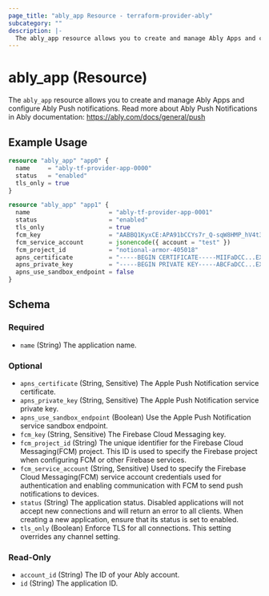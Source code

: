 ```yaml
---
page_title: "ably_app Resource - terraform-provider-ably"
subcategory: ""
description: |-
  The ably_app resource allows you to create and manage Ably Apps and configure Ably Push notifications. Read more about Ably Push Notifications in Ably documentation: https://ably.com/docs/general/push
---
```


# ably_app (Resource)

The `ably_app` resource allows you to create and manage Ably Apps and configure Ably Push notifications. Read more about Ably Push Notifications in Ably documentation: https://ably.com/docs/general/push


## Example Usage

```terraform
resource "ably_app" "app0" {
  name     = "ably-tf-provider-app-0000"
  status   = "enabled"
  tls_only = true
}
```

```terraform
resource "ably_app" "app1" {
  name                      = "ably-tf-provider-app-0001"
  status                    = "enabled"
  tls_only                  = true
  fcm_key                   = "AABBQ1KyxCE:APA91bCCYs7r_Q-sqW8HMP_hV4t3vMYx...cJ8344-MhGWODZEuAmg_J4MUJcVQEyDn...I"
  fcm_service_account       = jsonencode({ account = "test" })
  fcm_project_id            = "notional-armor-405018"
  apns_certificate          = "-----BEGIN CERTIFICATE-----MIIFaDCC...EXAMPLE...3Dc=-----END CERTIFICATE-----"
  apns_private_key          = "-----BEGIN PRIVATE KEY-----ABCFaDCC...EXAMPLE...3Dc=-----END PRIVATE KEY-----"
  apns_use_sandbox_endpoint = false
}
```

<!-- schema generated by tfplugindocs -->
## Schema

### Required

- `name` (String) The application name.

### Optional

- `apns_certificate` (String, Sensitive) The Apple Push Notification service certificate.
- `apns_private_key` (String, Sensitive) The Apple Push Notification service private key.
- `apns_use_sandbox_endpoint` (Boolean) Use the Apple Push Notification service sandbox endpoint.
- `fcm_key` (String, Sensitive) The Firebase Cloud Messaging key.
- `fcm_project_id` (String) The unique identifier for the Firebase Cloud Messaging(FCM) project. This ID is used to specify the Firebase project when configuring FCM or other Firebase services.
- `fcm_service_account` (String, Sensitive) Used to specify the Firebase Cloud Messaging(FCM) service account credentials used for authentication and enabling communication with FCM to send push notifications to devices.
- `status` (String) The application status. Disabled applications will not accept new connections and will return an error to all clients. When creating a new application, ensure that its status is set to enabled.
- `tls_only` (Boolean) Enforce TLS for all connections. This setting overrides any channel setting.

### Read-Only

- `account_id` (String) The ID of your Ably account.
- `id` (String) The application ID.